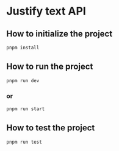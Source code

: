 # **Justify text API**

## How to initialize the project

``` bash
pnpm install
```

## How to run the project

``` bash
pnpm run dev
```

### or

``` bash
pnpm run start
```

## How to test the project

``` bash
pnpm run test
```